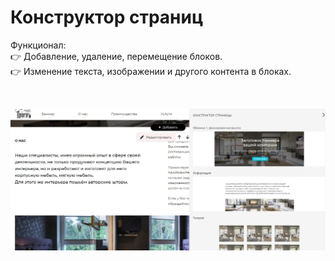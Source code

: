 # Конструктор страниц

Функционал:   
:point_right: Добавление, удаление, перемещение блоков.  
:point_right: Изменение текста, изображении и другого контента в блоках.  
  
 <br/>  
   
![Конструктор страниц](preview.jpg?raw=true "Title")

